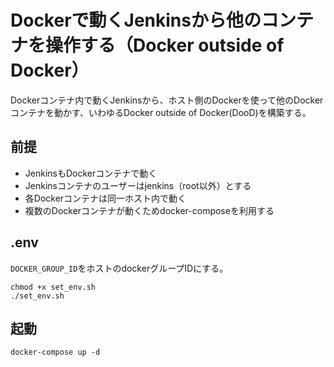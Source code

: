 # Dockerで動くJenkinsから他のコンテナを操作する（Docker outside of Docker）

Dockerコンテナ内で動くJenkinsから、ホスト側のDockerを使って他のDockerコンテナを動かす、いわゆるDocker outside of Docker(DooD)を構築する。


## 前提

* JenkinsもDockerコンテナで動く
* Jenkinsコンテナのユーザーはjenkins（root以外）とする
* 各Dockerコンテナは同一ホスト内で動く
* 複数のDockerコンテナが動くためdocker-composeを利用する

## .env

``DOCKER_GROUP_ID``をホストのdockerグループIDにする。

```
chmod +x set_env.sh
./set_env.sh
```

## 起動

```
docker-compose up -d
```
